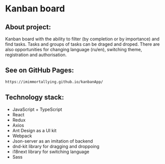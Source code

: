 # Kanban board

## About project:
Kanban board with the ability to filter (by completion or by importance) and find tasks.
Tasks and groups of tasks can be draged and droped.
There are also opportunities for changing language (ru/en), switching theme, registration and authorisation.

## See on GitHub Pages:
```sh
https://imimmortallying.github.io/kanbanApp/
```

## Technology stack:
* JavaScript + TypeScript
* React
* Redux
* Axios
* Ant Design as a UI kit
* Webpack
* Json-server as an imitation of backend
* dnd-kit library for dragging and droppoing
* i18next library for switching language
* Sass
